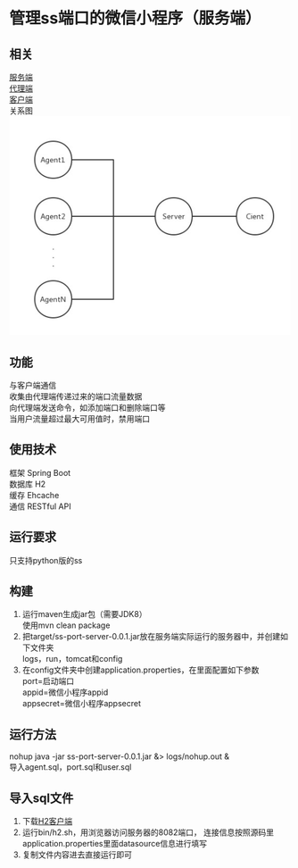 # 管理ss端口的微信小程序（服务端）  
## 相关  
[服务端](https://github.com/hpq86zllw/ss-port-server)  
[代理端](https://github.com/hpq86zllw/ss-port-agent)  
[客户端](https://github.com/hpq86zllw/ss-port-client)  
关系图  
![](https://raw.githubusercontent.com/hpq86zllw/asset-repository/master/img/relation.jpg)  
## 功能  
与客户端通信    
收集由代理端传递过来的端口流量数据  
向代理端发送命令，如添加端口和删除端口等  
当用户流量超过最大可用值时，禁用端口  
## 使用技术  
框架 Spring Boot  
数据库 H2  
缓存 Ehcache  
通信 RESTful API  
## 运行要求  
只支持python版的ss  
## 构建  
1. 运行maven生成jar包（需要JDK8）  
使用mvn clean package  
2. 把target/ss-port-server-0.0.1.jar放在服务端实际运行的服务器中，并创建如下文件夹  
logs，run，tomcat和config  
3. 在config文件夹中创建application.properties，在里面配置如下参数  
port=启动端口  
appid=微信小程序appid  
appsecret=微信小程序appsecret  
## 运行方法  
nohup java -jar ss-port-server-0.0.1.jar &> logs/nohup.out &  
导入agent.sql，port.sql和user.sql  
## 导入sql文件  
1. 下载[H2客户端](http://www.h2database.com/html/main.html)  
2. 运行bin/h2.sh，用浏览器访问服务器的8082端口， 连接信息按照源码里application.properties里面datasource信息进行填写  
3. 复制文件内容进去直接运行即可  